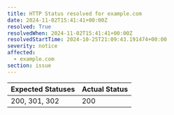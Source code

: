 ```yaml
---
title: HTTP Status resolved for example.com
date: 2024-11-02T15:41:41+00:00Z
resolved: True
resolvedWhen: 2024-11-02T15:41:41+00:00Z
resolvedStartTime: 2024-10-25T21:09:43.191474+00:00
severity: notice
affected:
  - example.com
section: issue
---
```


| Expected Statuses | Actual Status  |
|-------------------|----------------|
| 200, 301, 302 | 200 |
